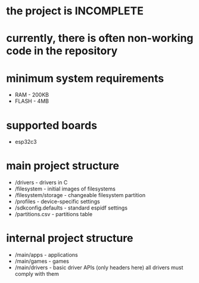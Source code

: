 # the project is INCOMPLETE
# currently, there is often non-working code in the repository

# minimum system requirements
* RAM    - 200KB
* FLASH  - 4MB

# supported boards
* esp32c3

# main project structure
* /drivers               - drivers in C
* /filesystem            - initial images of filesystems
* /filesystem/storage    - changeable filesystem partition
* /profiles              - device-specific settings
* /sdkconfig.defaults    - standard espidf settings
* /partitions.csv        - partitions table

# internal project structure
* /main/apps             - applications
* /main/games            - games
* /main/drivers          - basic driver APIs (only headers here) all drivers must comply with them